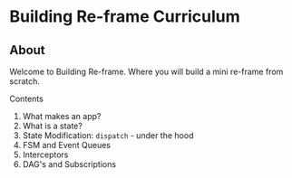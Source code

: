 # Building Re-frame Curriculum

## About

Welcome to Building Re-frame. Where you will build a mini re-frame from scratch.

Contents

1. What makes an app?
2. What is a state?
3. State Modification: `dispatch` - under the hood
4. FSM and Event Queues
5. Interceptors
6. DAG's and Subscriptions
